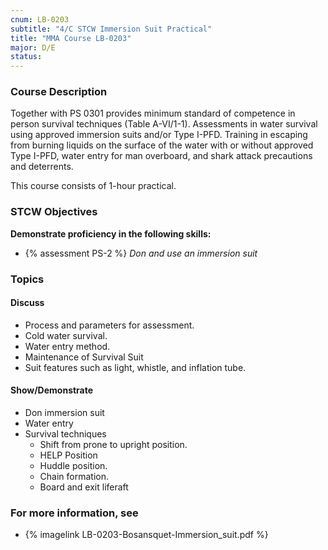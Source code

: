 ```yaml
---
cnum: LB-0203
subtitle: "4/C STCW Immersion Suit Practical"
title: "MMA Course LB-0203"
major: D/E
status: 
---
```


### Course Description

Together with PS 0301 provides minimum standard of competence in person survival techniques (Table A-VI/1-1). Assessments in water survival using approved immersion suits and/or Type I-PFD. Training in escaping from burning liquids on the surface of the water with or without approved Type I-PFD, water entry for man overboard, and shark attack precautions and deterrents.

This course consists of 1-hour practical.


### STCW Objectives


**Demonstrate proficiency in the following skills:**

* {% assessment PS-2 %} *Don and use an immersion suit*


### Topics

#### Discuss

* Process and parameters for assessment.
* Cold water survival.
* Water entry method.
* Maintenance of Survival Suit
* Suit features such as light, whistle, and inflation tube.
	
#### Show/Demonstrate

* Don immersion suit
* Water entry
* Survival techniques
	* Shift from prone to upright position.
	* HELP Position
	* Huddle position.
	* Chain formation.
	* Board and exit liferaft


### For more information, see 

* {% imagelink LB-0203-Bosansquet-Immersion_suit.pdf %} 



